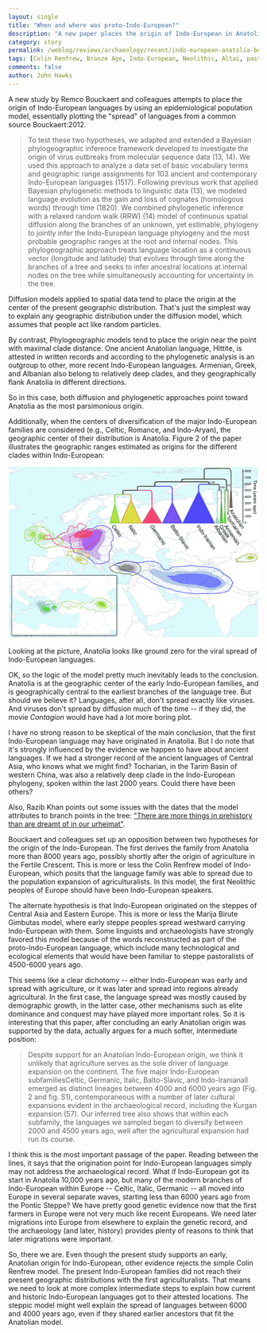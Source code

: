 ```yaml
---
layout: single 
title: "When and where was proto-Indo-European?" 
description: "A new paper places the origin of Indo-European in Anatolia, but the story may be more complex." 
category: story
permalink: /weblog/reviews/archaeology/recent/indo-european-anatolia-bouckaert-2012.html
tags: [Colin Renfrew, Bronze Age, Indo-European, Neolithic, Altai, pastoralism, Anatolia] 
comments: false 
author: John Hawks 
---
```



A new study by Remco Bouckaert and colleagues attempts to place the origin of Indo-European languages by using an epidemiological population model, essentially plotting the "spread" of languages from a common source <bib>Bouckaert:2012</bib>. 

<blockquote>To test these two hypotheses, we adapted and extended a Bayesian phylogeographic inference framework developed to investigate the origin of virus outbreaks from molecular sequence data (13, 14). We used this approach to analyze a data set of basic vocabulary terms and geographic range assignments for 103 ancient and contemporary Indo-European languages (1517). Following previous work that applied Bayesian phylogenetic methods to linguistic data (13), we modeled language evolution as the gain and loss of cognates (homologous words) through time (1820). We combined phylogenetic inference with a relaxed random walk (RRW) (14) model of continuous spatial diffusion along the branches of an unknown, yet estimable, phylogeny to jointly infer the Indo-European language phylogeny and the most probable geographic ranges at the root and internal nodes. This phylogeographic approach treats language location as a continuous vector (longitude and latitude) that evolves through time along the branches of a tree and seeks to infer ancestral locations at internal nodes on the tree while simultaneously accounting for uncertainty in the tree.</blockquote>

Diffusion models applied to spatial data tend to place the origin at the center of the present geographic distribution. That's just the simplest way to explain any geographic distribution under the diffusion model, which assumes that people act like random particles. 

By contrast, Phylogeographic models tend to place the origin near the point with maximal clade distance. One ancient Anatolian language, Hittite, is attested in written records and according to the phylogenetic analysis is an outgroup to other, more recent Indo-European languages. Armenian, Greek, and Albanian also belong to relatively deep clades, and they geographically flank Anatolia in different directions. 

So in this case, both diffusion and phylogenetic approaches point toward Anatolia as the most parsimonious origin. 

Additionally, when the centers of diversification of the major Indo-European families are considered (e.g., Celtic, Romance, and Indo-Aryan), the geographic center of their distribution is Anatolia. Figure 2 of the paper illustrates the geographic ranges estimated as origins for the different clades within Indo-European: 



<div class="middle-picture">
<img src="/graphics/atkinson-indo-european-map-science-2012.png" alt="Figure 2 from Bouckaert et al. 2012" />
<p class="caption"> </p>
</div>

Looking at the picture, Anatolia looks like ground zero for the viral spread of Indo-European languages. 

OK, so the logic of the model pretty much inevitably leads to the conclusion. Anatolia is at the geographic center of the early Indo-European families, and is geographically central to the earliest branches of the language tree. But should we believe it? Languages, after all, don't spread exactly like viruses. And viruses don't spread by diffusion much of the time -- if they did, the movie <em>Contagion</em> would have had a lot more boring plot.

I have no strong reason to be skeptical of the main conclusion, that the first Indo-European language may have originated in Anatolia. But I do note that it's strongly influenced by the evidence we happen to have about ancient languages. If we had a stronger record of the ancient languages of Central Asia, who knows what we might find? Tocharian, in the Tarim Basin of western China, was also a relatively deep clade in the Indo-European phylogeny, spoken within the last 2000 years. Could there have been others?

Also, Razib Khan points out some issues with the dates that the model attributes to branch points in the tree: <a href="http://blogs.discovermagazine.com/gnxp/2012/08/there-are-more-things-in-prehistory-than-are-dreamt-of-in-our-urheimat/">"There are more things in prehistory than are dreamt of in our urheimat"</a>. 

Bouckaert and colleagues set up an opposition between two hypotheses for the origin of the Indo-European. The first derives the family from Anatolia more than 8000 years ago, possibly shortly after the origin of agriculture in the Fertile Crescent. This is more or less the Colin Renfrew model of Indo-European, which posits that the language family was able to spread due to the population expansion of agriculturalists. In this model, the first Neolithic peoples of Europe should have been Indo-European speakers. 

The alternate hypothesis is that Indo-European originated on the steppes of Central Asia and Eastern Europe. This is more or less the Marija Birute Gimbutas model, where early steppe peoples spread westward carrying Indo-European with them. Some linguists and archaeologists have strongly favored this model because of the words reconstructed as part of the proto-Indo-European language, which include many technological and ecological elements that would have been familiar to steppe pastoralists of 4500-6000 years ago. 

This seems like a clear dichotomy -- either Indo-European was early and spread with agriculture, or it was later and spread into regions already agricultural. In the first case, the language spread was mostly caused by demographic growth, in the latter case, other mechanisms such as elite dominance and conquest may have played more important roles. So it is interesting that this paper, after concluding an early Anatolian origin was supported by the data, actually argues for a much softer, intermediate position: 


<blockquote>Despite support for an Anatolian Indo-European origin, we think it unlikely that agriculture serves as the sole driver of language expansion on the continent. The five major Indo-European subfamiliesCeltic, Germanic, Italic, Balto-Slavic, and Indo-Iranianall emerged as distinct lineages between 4000 and 6000 years ago (Fig. 2 and fig. S1), contemporaneous with a number of later cultural expansions evident in the archaeological record, including the Kurgan expansion (57). Our inferred tree also shows that within each subfamily, the languages we sampled began to diversify between 2000 and 4500 years ago, well after the agricultural expansion had run its course.</blockquote>

I think this is the most important passage of the paper. Reading between the lines, it says that the origination point for Indo-European languages simply may not address the archaeological record. What if Indo-European got its start in Anatolia 10,000 years ago, but many of the modern branches of Indo-European within Europe -- Celtic, Italic, Germanic -- all moved into Europe in several separate waves, starting less than 6000 years ago from the Pontic Steppe? We have pretty good genetic evidence now that the first farmers in Europe were not very much like recent Europeans. We need later migrations into Europe from elsewhere to explain the genetic record, and the archaeology (and later, history) provides plenty of reasons to think that later migrations were important. 

So, there we are. Even though the present study supports an early, Anatolian origin for Indo-European, other evidence rejects the simple Colin Renfrew model. The present Indo-European families did not reach their present geographic distributions with the first agriculturalists. That means we need to look at more complex intermediate steps to explain how current and historic Indo-European languages got to their attested locations. The steppic model might well explain the spread of languages between 6000 and 4000 years ago, even if they shared earlier ancestors that fit the Anatolian model. 


